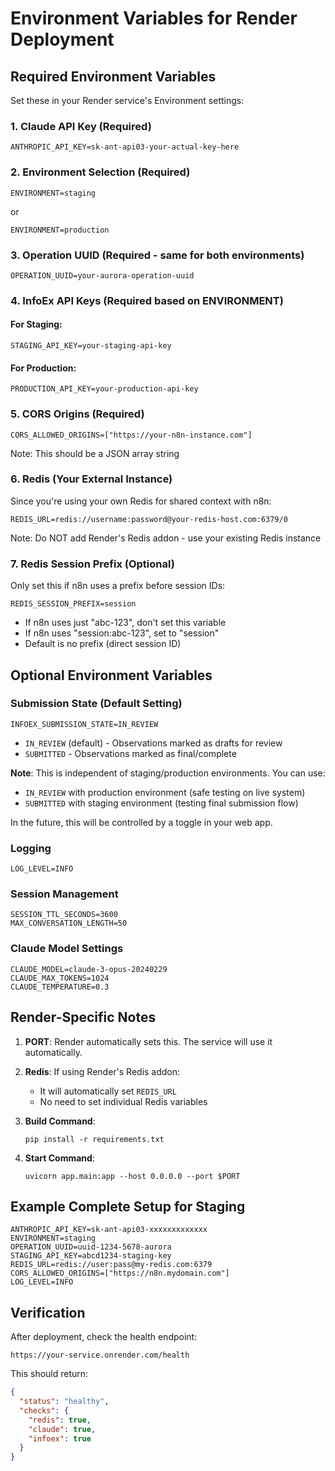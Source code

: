# Environment Variables for Render Deployment

## Required Environment Variables

Set these in your Render service's Environment settings:

### 1. **Claude API Key** (Required)
```
ANTHROPIC_API_KEY=sk-ant-api03-your-actual-key-here
```

### 2. **Environment Selection** (Required)
```
ENVIRONMENT=staging
```
or
```
ENVIRONMENT=production
```

### 3. **Operation UUID** (Required - same for both environments)
```
OPERATION_UUID=your-aurora-operation-uuid
```

### 4. **InfoEx API Keys** (Required based on ENVIRONMENT)

#### For Staging:
```
STAGING_API_KEY=your-staging-api-key
```

#### For Production:
```
PRODUCTION_API_KEY=your-production-api-key
```

### 5. **CORS Origins** (Required)
```
CORS_ALLOWED_ORIGINS=["https://your-n8n-instance.com"]
```
Note: This should be a JSON array string

### 6. **Redis** (Your External Instance)
Since you're using your own Redis for shared context with n8n:
```
REDIS_URL=redis://username:password@your-redis-host.com:6379/0
```
Note: Do NOT add Render's Redis addon - use your existing Redis instance

### 7. **Redis Session Prefix** (Optional)
Only set this if n8n uses a prefix before session IDs:
```
REDIS_SESSION_PREFIX=session
```
- If n8n uses just "abc-123", don't set this variable
- If n8n uses "session:abc-123", set to "session"
- Default is no prefix (direct session ID)

## Optional Environment Variables

### Submission State (Default Setting)
```
INFOEX_SUBMISSION_STATE=IN_REVIEW
```
- `IN_REVIEW` (default) - Observations marked as drafts for review
- `SUBMITTED` - Observations marked as final/complete

**Note**: This is independent of staging/production environments. You can use:
- `IN_REVIEW` with production environment (safe testing on live system)
- `SUBMITTED` with staging environment (testing final submission flow)

In the future, this will be controlled by a toggle in your web app.

### Logging
```
LOG_LEVEL=INFO
```

### Session Management
```
SESSION_TTL_SECONDS=3600
MAX_CONVERSATION_LENGTH=50
```

### Claude Model Settings
```
CLAUDE_MODEL=claude-3-opus-20240229
CLAUDE_MAX_TOKENS=1024
CLAUDE_TEMPERATURE=0.3
```

## Render-Specific Notes

1. **PORT**: Render automatically sets this. The service will use it automatically.

2. **Redis**: If using Render's Redis addon:
   - It will automatically set `REDIS_URL`
   - No need to set individual Redis variables

3. **Build Command**:
   ```
   pip install -r requirements.txt
   ```

4. **Start Command**:
   ```
   uvicorn app.main:app --host 0.0.0.0 --port $PORT
   ```

## Example Complete Setup for Staging

```
ANTHROPIC_API_KEY=sk-ant-api03-xxxxxxxxxxxxx
ENVIRONMENT=staging
OPERATION_UUID=uuid-1234-5678-aurora
STAGING_API_KEY=abcd1234-staging-key
REDIS_URL=redis://user:pass@my-redis.com:6379
CORS_ALLOWED_ORIGINS=["https://n8n.mydomain.com"]
LOG_LEVEL=INFO
```

## Verification

After deployment, check the health endpoint:
```
https://your-service.onrender.com/health
```

This should return:
```json
{
  "status": "healthy",
  "checks": {
    "redis": true,
    "claude": true,
    "infoex": true
  }
}
```
